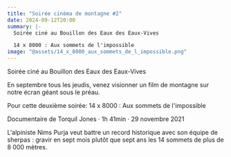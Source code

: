 ```yaml
---
title: "Soirée cinéma de montagne #2"
date: 2024-09-12T20:00
summary: |-
  Soirée ciné au Bouillon des Eaux des Eaux-Vives

  14 x 8000 : Aux sommets de l'impossible
image: "@assets/14_x_8000_aux_sommets_de_l_impossible.png"
---
```

Soirée ciné au Bouillon des Eaux des Eaux-Vives

En septembre tous les jeudis, venez visionner un film de montagne sur notre écran géant sous le préau.

Pour cette deuxième soirée:
14 x 8000 : Aux sommets de l'impossible

Documentaire de Torquil Jones · 1h 41min · 29 novembre 2021

L'alpiniste Nims Purja veut battre un record historique avec son équipe de sherpas : gravir en sept mois plutôt que sept ans les 14 sommets de plus de 8 000 mètres.
